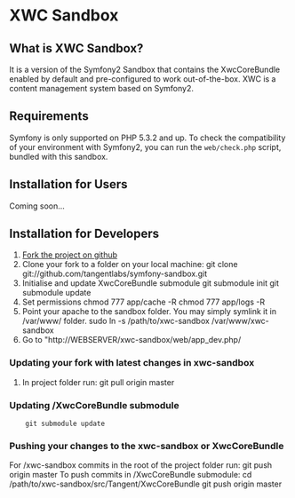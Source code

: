 # XWC Sandbox
## What is XWC Sandbox?
It is a version of the Symfony2 Sandbox that contains the XwcCoreBundle enabled 
by default and pre-configured to work out-of-the-box. XWC is a content 
management system based on Symfony2.

## Requirements
Symfony is only supported on PHP 5.3.2 and up. To check the compatibility of
your environment with Symfony2, you can run the `web/check.php` script, bundled
with this sandbox.

## Installation for Users
Coming soon...
		
## Installation for Developers
1. [Fork the project on github](http://help.github.com/forking/)
2. Clone your fork to a folder on your local machine:
        git clone git://github.com/tangentlabs/symfony-sandbox.git
3. Initialise and update XwcCoreBundle submodule
        git submodule init
        git submodule update
4. Set permissions
        chmod 777 app/cache -R
        chmod 777 app/logs -R
5. Point your apache to the sandbox folder. You may simply symlink it in 
/var/www/ folder.
        sudo ln -s /path/to/xwc-sandbox /var/www/xwc-sandbox
6. Go to "http://WEBSERVER/xwc-sandbox/web/app_dev.php/

### Updating your fork with latest changes in xwc-sandbox
1. In project folder run:
        git pull origin master

### Updating /XwcCoreBundle submodule
        git submodule update

### Pushing your changes to the xwc-sandbox or XwcCoreBundle
For /xwc-sandbox commits in the root of the project folder run:
        git push origin master
To push commits in /XwcCoreBundle submodule:
        cd /path/to/xwc-sandbox/src/Tangent/XwcCoreBundle
        git push origin master
